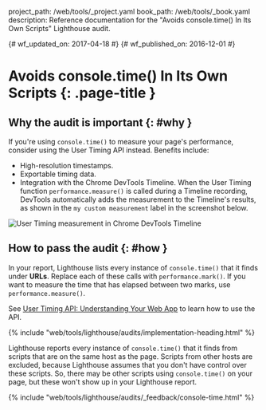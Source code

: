 project_path: /web/tools/_project.yaml
book_path: /web/tools/_book.yaml
description: Reference documentation for the "Avoids console.time() In Its Own Scripts" Lighthouse audit.

{# wf_updated_on: 2017-04-18 #}
{# wf_published_on: 2016-12-01 #}

# Avoids console.time() In Its Own Scripts  {: .page-title }

## Why the audit is important {: #why }

If you're using `console.time()` to measure your page's performance, consider
using the User Timing API instead. Benefits include:

* High-resolution timestamps.
* Exportable timing data.
* Integration with the Chrome DevTools Timeline. When the User Timing function
  `performance.measure()` is called during a Timeline recording, DevTools
  automatically adds the measurement to the Timeline's results, as shown in the
  `my custom measurement` label in the screenshot below.

![User Timing measurement in Chrome DevTools Timeline][timeline]

[timeline]: /web/tools/lighthouse/images/user-timing-measurement-in-devtools.png

## How to pass the audit {: #how }

In your report, Lighthouse lists every instance of `console.time()` that it
finds under **URLs**. Replace each of these calls with `performance.mark()`.
If you want to measure the time that has elapsed between two marks, use
`performance.measure()`.

See [User Timing API: Understanding Your Web App][html5rocks]
to learn how to use the API.

[html5rocks]: https://www.html5rocks.com/en/tutorials/webperformance/usertiming/

{% include "web/tools/lighthouse/audits/implementation-heading.html" %}

Lighthouse reports every instance of `console.time()` that it finds from
scripts that are on the same host as the page. Scripts from other hosts are
excluded, because Lighthouse assumes that you don't have control over these
scripts. So, there may be other scripts using `console.time()` on your page,
but these won't show up in your Lighthouse report.


{% include "web/tools/lighthouse/audits/_feedback/console-time.html" %}
